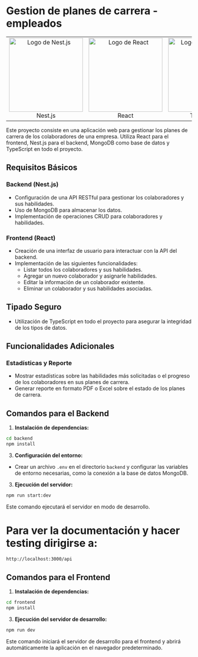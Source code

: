 # Gestion de planes de carrera - empleados
<table>
  <tr>
    <td align="center">
      <img src="https://static-00.iconduck.com/assets.00/nestjs-icon-512x510-9nvpcyc3.png" alt="Logo de Nest.js" width="200" height="200" />
      <br />
      Nest.js
    </td>
    <td align="center">
      <img src="https://upload.wikimedia.org/wikipedia/commons/thumb/a/a7/React-icon.svg/2300px-React-icon.svg.png" alt="Logo de React" width="200" height="200" />
      <br />
      React
    </td>
    <td align="center">
      <img src="https://w7.pngwing.com/pngs/915/519/png-transparent-typescript-hd-logo-thumbnail.png" alt="Logo de TypeScript" width="200" height="200" />
      <br />
      TypeScript
    </td>
    <td align="center">
      <img src="https://cdn.icon-icons.com/icons2/2415/PNG/512/mongodb_original_logo_icon_146424.png" alt="Logo de MongoDB" width="200" height="200" />
      <br />
      MongoDB
    </td>
  </tr>
</table>


Este proyecto consiste en una aplicación web para gestionar los planes de carrera de los colaboradores de una empresa. Utiliza React para el frontend, Nest.js para el backend, MongoDB como base de datos y TypeScript en todo el proyecto.

## Requisitos Básicos

### Backend (Nest.js)

- Configuración de una API RESTful para gestionar los colaboradores y sus habilidades.
- Uso de MongoDB para almacenar los datos.
- Implementación de operaciones CRUD para colaboradores y habilidades.

### Frontend (React)

- Creación de una interfaz de usuario para interactuar con la API del backend.
- Implementación de las siguientes funcionalidades:
  - Listar todos los colaboradores y sus habilidades.
  - Agregar un nuevo colaborador y asignarle habilidades.
  - Editar la información de un colaborador existente.
  - Eliminar un colaborador y sus habilidades asociadas.

## Tipado Seguro

- Utilización de TypeScript en todo el proyecto para asegurar la integridad de los tipos de datos.

## Funcionalidades Adicionales

### Estadísticas y Reporte

- Mostrar estadísticas sobre las habilidades más solicitadas o el progreso de los colaboradores en sus planes de carrera.
- Generar reporte en formato PDF o Excel sobre el estado de los planes de carrera.

## Comandos para el Backend

1. **Instalación de dependencias:**
```bash
cd backend
npm install
```

3. **Configuración del entorno:**
- Crear un archivo `.env` en el directorio `backend` y configurar las variables de entorno necesarias, como la conexión a la base de datos MongoDB.

3. **Ejecución del servidor:**
```bash
npm run start:dev
```
Este comando ejecutará el servidor en modo de desarrollo.
# Para ver la documentación y hacer testing dirigirse a:
```bash
http://localhost:3000/api
```
## Comandos para el Frontend

1. **Instalación de dependencias:**
```bash
cd frontend
npm install
```

3. **Ejecución del servidor de desarrollo:**
```bash
npm run dev
```

Este comando iniciará el servidor de desarrollo para el frontend y abrirá automáticamente la aplicación en el navegador predeterminado.




